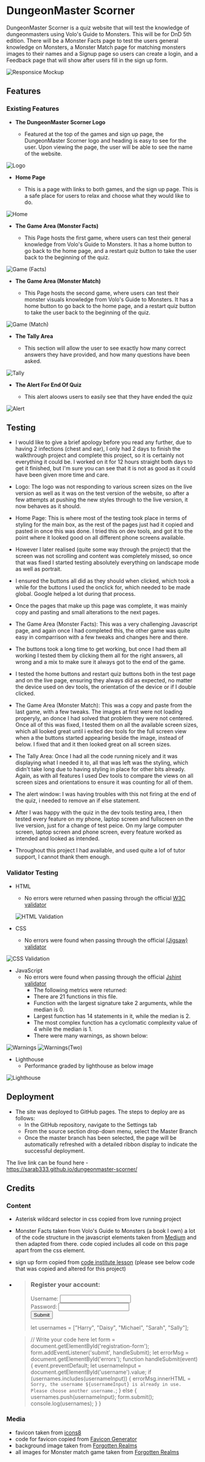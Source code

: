 # DungeonMaster Scorner

DungeonMaster Scorner is a quiz website that will test the knowledge of dungeonmasters using Volo's Guide to Monsters. This will be for DnD 5th edition. There will be a Monster Facts page to test the users general knowledge on Monsters, a Monster Match page for matching monsters images to their names and a Signup page so users can create a login, and a Feedback page that will show after users fill in the sign up form.

![Responsice Mockup](assets/images/responsive-design-check.png)

## Features 
### Existing Features

- __The DungeonMaster Scorner Logo__

  - Featured at the top of the games and sign up page, the DungeonMaster Scorner logo and heading is easy to see for the user. Upon viewing the page, the user will be able to see the name of the website.

![Logo](assets/images/logo.png)

- __Home Page__

  - This is a page with links to both games, and the sign up page. This is a safe place for users to relax and choose what they would like to do.

![Home](assets/images/home-page.png)

- __The Game Area (Monster Facts)__

  - This Page hosts the first game, where users can test their general knowledge from Volo's Guide to Monsters. It has a home button to go back to the home page, and a restart quiz button to take the user back to the beginning of the quiz.  

![Game (Facts)](assets/images/monster-facts-page.png)

- __The Game Area (Monster Match)__

  - This Page hosts the second game, where users can test their monster visuals knowledge from Volo's Guide to Monsters. It has a home button to go back to the home page, and a restart quiz button to take the user back to the beginning of the quiz. 

![Game (Match)](assets/images/monster-match-page.png)

- __The Tally Area__

  - This section will allow the user to see exactly how many correct answers they have provided, and how many questions have been asked.

![Tally](assets/images/tally-section.png)

- __The Alert For End Of Quiz__

  - This alert aloows users to easily see that they have ended the quiz

![Alert](assets/images/alert.png)

## Testing 

- I would like to give a brief apology before you read any further, due to having 2 infections (chest and ear), I only had 2 days to finish the walkthrough project and complete this project, so it is certainly not everything it could be. I worked on it for 12 hours straight both days to get it finished, but I'm sure you can see that it is not as good as it could have been given more time and care.

- Logo: The logo was not responding to various screen sizes on the live version as well as it was on the test version of the website, so after a few attempts at pushing the new styles through to the live version, it now behaves as it should.

- Home Page: This is where most of the testing took place in terms of styling for the main box, as the rest of the pages just had it copied and pasted in once this was done. I tried this on dev tools, and got it to the point where it looked good on all different phone screens available. 
- However I later realised (quite some way through the project) that the screen was not scrolling and content was completely missed, so once that was fixed I started testing absolutely everything on landscape mode as well as portrait.
- I ensured the buttons all did as they should when clicked, which took a while for the buttons I used the onclick for, which needed to be made global. Google helped a lot during that process. 
- Once the pages that make up this page was complete, it was mainly copy and pasting and small alterations to the next pages.

- The Game Area (Monster Facts): This was a very challenging Javascript page, and again once I had completed this, the other game was quite easy in comparrison with a few tweaks and changes here and there. 
- The buttons took a long time to get working, but once I had them all working I tested them by clicking them all for the right answers, all wrong and a mix to make sure it always got to the end of the game.
- I tested the home buttons and restart quiz buttons both in the test page and on the live page, ensuring they always did as expected, no matter the device used on dev tools, the orientation of the device or if I double clicked. 

- The Game Area (Monster Match): This was a copy and paste from the last game, with a few tweaks. The images at first were not loading properyly, an donce I had solved that problem they were not centered. Once all of this was fixed, I tested them on all the available screen sizes, which all looked great until i exited dev tools for the full screen view when a the buttons started appearing beside the image, instead of below. I fixed that and it then looked great on all screen sizes. 

- The Tally Area: Once I had all the code running nicely and it was displaying what I needed it to, all that was left was the styling, which didn't take long due to having styling in place for other bits already. Again, as with all features I used Dev tools to compare the views on all screen sizes and orientations to ensure it was counting for all of them. 

- The alert window: I was having troubles with this not firing at the end of the quiz, i needed to remove an if else statement.

- After I was happy with the quiz in the dev tools testing area, I then tested every feature on my phone, laptop screen and fullscreen on the live version, just for a change of test peice. On my large computer screen, laptop screen and phone screen, every feature worked as intended and looked as intended.

- Throughout this project I had available, and used quite a lof of tutor support, I cannot thank them enough.

### Validator Testing 

- HTML
    - No errors were returned when passing through the official [W3C validator](https://validator.w3.org/nu/?doc=https%3A%2F%2Fsarab333.github.io%2Fdungeonmaster-scorner%2F)
  
  ![HTML Validation](assets/images/HTML-check.png)

- CSS
    - No errors were found when passing through the official [(Jigsaw) validator](https://jigsaw.w3.org/css-validator/validator?uri=https%3A%2F%2Fsarab333.github.io%2Fdungeonmaster-scorner%2F&profile=css3svg&usermedium=all&warning=1&vextwarning=&lang=en)

![CSS Validation](assets/images/CSS-check.png)

- JavaScript
    - No errors were found when passing through the official [Jshint validator](https://jshint.com/)
      - The following metrics were returned: 
      - There are 21 functions in this file.
      - Function with the largest signature take 2 arguments, while the median is 0.
      - Largest function has 14 statements in it, while the median is 2.
      - The most complex function has a cyclomatic complexity value of 4 while the median is 1.
      - There were many warnings, as shown below:

![Warnings](assets/images/jshint-warning-one.png)
![Warnings(Two)](assets/images/jshint-warning-two.png)

- Lighthouse 
  - Performance graded by lighthouse as below image

![Lighthouse](assets/images/lighthouse.png)

## Deployment

- The site was deployed to GitHub pages. The steps to deploy are as follows: 
  - In the GitHub repository, navigate to the Settings tab 
  - From the source section drop-down menu, select the Master Branch
  - Once the master branch has been selected, the page will be automatically refreshed with a detailed ribbon display to indicate the successful deployment. 

The live link can be found here - https://sarab333.github.io/dungeonmaster-scorner/


## Credits 
### Content 

- Asterisk wildcard selector in css copied from love running project
- Monster Facts taken from Volo's Guide to Monsters (a book I own)
a lot of the code structure in the javascript elements taken from [Medium](https://medium.com/@codepicker57/building-an-interactive-quiz-with-html-css-and-javascript-efe9bd8129e2) and then adapted from there. code copied includes all code on this page apart from the css element.
- sign up form copied from [code institute lesson](https://learn.codeinstitute.net/courses/course-v1:CodeInstitute+LMR101+1/courseware/0a4bf408d10c4149bb686457ac11edf6/16d62f1111064f5cb6a64582da96a41b/) (please see below code that was copied and altered for this project)
- ><body>
  >    <h3>Register your account:</h3>
  >  <p id="errors"></p>
  >  <form id="registration-form" method="POST" action="https://formdump.codeinstitute.net/">
  >      <div class="username">
  >          <label for="username">Username:</label>
  >          <input id="username" name="username" type="text" required>
  >      </div>
  >      <div class="password">
  >          <label for="password">Password:</label>
  >          <input id="password" name="password" type="password" required>
  >      </div>
  >      <input type="submit">
  >      
  >  </form>
  >  <script src="https://code.jquery.com/jquery-3.5.1.slim.js" integrity="sha256-DrT5NfxfbHvMHux31Lkhxg42LY6of8TaYyK50jnxRnM=" crossorigin="anonymous"></script>
  >  <script src="index.js"></script>
  ></body>
  >let usernames = ["Harry", "Daisy", "Michael", "Sarah", "Sally"];

  >// Write your code here
  >let form = document.getElementById('registration-form');
  >form.addEventListener('submit', handleSubmit);
  >let errorMsg = document.getElementById('errors');
  >function handleSubmit(event) {
  >  event.preventDefault;
  >  let usernameInput = document.getElementById('username').value;
  >  if (usernames.includes(usernameInput)) {
  >      errorMsg.innerHTML = `Sorry, the username ${usernameInput} is already in use. Please choose another username.`;
  >  } else {
  >      usernames.push(usernameInput);
  >      form.submit();
  >      console.log(usernames);
  >  }
  >}

### Media

- favicon taken from [icons8](https://icons8.com/icon/104704/dungeons-and-dragons)
- code for favicon copied from [Favicon Generator](https://favicon.io/favicon-converter/)
- background image taken from [Forgotten Realms](https://forgottenrealms.fandom.com/wiki/Volo%27s_Guide_to_Monsters_(in-universe))
- all images for Monster match game taken from [Forgotten Realms](https://forgottenrealms.fandom.com/wiki/Main_Page)
